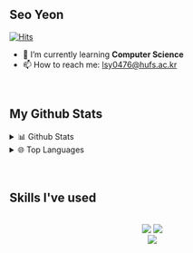 ## Seo Yeon 
[![Hits](https://hits.seeyoufarm.com/api/count/incr/badge.svg?url=https%3A%2F%2Fgithub.com%2Fyiseoffline&count_bg=%2333B700&title_bg=%23555555&icon=github.svg&icon_color=%23E7E7E7&title=visits&edge_flat=false)](https://hits.seeyoufarm.com)

- 🌱 I’m currently learning **Computer Science**
- 📫 How to reach me: lsy0476@hufs.ac.kr
<br/>

## My Github Stats
<details>
<summary>📊 Github Stats</summary>
  <br/>
  <div align="center">
    <a href="https://github.com/bi-sz/github-readme-stats">
      <img src="https://github-readme-stats.vercel.app/api/?username=yiseoffline&show_icons=true&title_color=fff&icon_color=79ff97&text_color=9f9f9f&bg_color=151515" alt="Seo Yeon's GitHub stats" />
    </a>
  </div>
  </div>
  <div align="center">
    <a href="https://github.com/anuraghazra/github-readme-stats">
      <img src="[![Seo Yeon 님의 wakatime 통계](https://github-readme-stats.vercel.app/api/wakatime?username=yiseoffline&layout=compact)](https://github.com/anuraghazra/github-readme-stats)" />
    </a>
  </div>
</details>


<details>
<summary>🌐 Top Languages</summary>
  <br/>
  <div align="center">
    <a href="https://github.com/bi-sz/github-readme-stats">
      <img src="https://github-readme-stats.vercel.app/api/top-langs/?username=yiseoffline&layout=compact" alt="Top Langs" />
    </a>
  </div>
</details>
<br/>
<br/>

## Skills I've used
<br />
<div align="center">
  <img src="https://skillicons.dev/icons?i=python,c,java,html,css,javascript" />
  <img src="https://skillicons.dev/icons?i=react,tailwind,materialui" /><br>
  <img src="https://skillicons.dev/icons?i=vscode,idea,spring,github,git,postman,arduino" />
</div>
